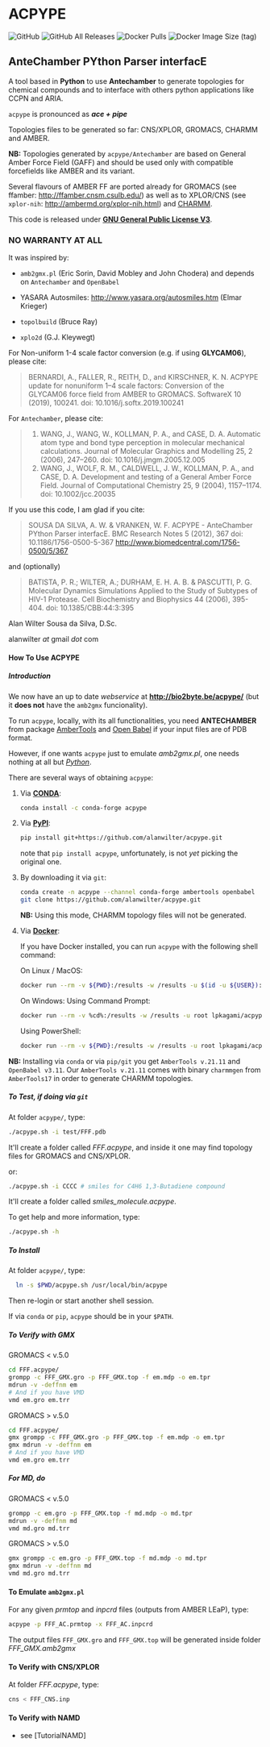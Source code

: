 # ACPYPE

![GitHub](https://img.shields.io/github/license/alanwilter/acpype?style=social)
![GitHub All Releases](https://img.shields.io/github/downloads/alanwilter/acpype/total?style=social)
![Docker Pulls](https://img.shields.io/docker/pulls/lpkagami/acpype?style=social&logo=docker)
![Docker Image Size (tag)](https://img.shields.io/docker/image-size/lpkagami/acpype/latest?style=social&logo=docker)

## AnteChamber PYthon Parser interfacE

A tool based in **Python** to use **Antechamber** to generate topologies for chemical
compounds and to interface with others python applications like CCPN and ARIA.

`acpype` is pronounced as _**ace + pipe**_

Topologies files to be generated so far: CNS/XPLOR, GROMACS, CHARMM and AMBER.

**NB:** Topologies generated by `acpype/Antechamber` are based on General Amber Force
Field (GAFF) and should be used only with compatible forcefields like AMBER and
its variant.

Several flavours of AMBER FF are ported already for GROMACS (see ffamber:
<http://ffamber.cnsm.csulb.edu/>) as well as to XPLOR/CNS (see `xplor-nih`:
<http://ambermd.org/xplor-nih.html>) and [CHARMM](https://www.charmm.org/).

This code is released under **[GNU General Public License V3](https://www.gnu.org/licenses/gpl-3.0.en.html)**.

### **NO WARRANTY AT ALL**

It was inspired by:

- `amb2gmx.pl` (Eric Sorin, David Mobley and John Chodera)
  and depends on `Antechamber` and `OpenBabel`

- YASARA Autosmiles:
  <http://www.yasara.org/autosmiles.htm> (Elmar Krieger)

- `topolbuild` (Bruce Ray)

- `xplo2d` (G.J. Kleywegt)

For Non-uniform 1-4 scale factor conversion (e.g. if using **GLYCAM06**), please cite:

> BERNARDI, A., FALLER, R., REITH, D., and KIRSCHNER, K. N. ACPYPE update for
nonuniform 1–4 scale factors: Conversion of the GLYCAM06 force field from AMBER
to GROMACS. SoftwareX 10 (2019), 100241. doi: 10.1016/j.softx.2019.100241

For `Antechamber`, please cite:
>
> 1. WANG, J., WANG, W., KOLLMAN, P. A., and CASE, D. A. Automatic atom type and
     bond type perception in molecular mechanical calculations. Journal of Molecular
     Graphics and Modelling 25, 2 (2006), 247–260. doi: 10.1016/j.jmgm.2005.12.005
> 2. WANG, J., WOLF, R. M., CALDWELL, J. W., KOLLMAN, P. A., and CASE, D. A.
     Development and testing of a General Amber Force Field. Journal of Computational
     Chemistry 25, 9 (2004), 1157–1174. doi: 10.1002/jcc.20035

If you use this code, I am glad if you cite:

> SOUSA DA SILVA, A. W. & VRANKEN, W. F.
ACPYPE - AnteChamber PYthon Parser interfacE.
BMC Research Notes 5 (2012), 367 doi: 10.1186/1756-0500-5-367
<http://www.biomedcentral.com/1756-0500/5/367>

and (optionally)

> BATISTA, P. R.; WILTER, A.; DURHAM, E. H. A. B. & PASCUTTI, P. G. Molecular
Dynamics Simulations Applied to the Study of Subtypes of HIV-1 Protease.
Cell Biochemistry and Biophysics 44 (2006), 395-404. doi: 10.1385/CBB:44:3:395

Alan Wilter Sousa da Silva, D.Sc.

alanwilter _at_ gmail _dot_ com

#### How To Use ACPYPE

##### Introduction

We now have an up to date *webservice* at **<http://bio2byte.be/acpype/>** (but it **does not** have the `amb2gmx` funcionality).

To run `acpype`, locally, with its all functionalities, you need **ANTECHAMBER** from package
[AmberTools](http://ambermd.org/) and
[Open Babel](http://openbabel.org/wiki/Main_Page) if your input files are of PDB
format.

However, if one wants `acpype` just to emulate *amb2gmx.pl*, one needs nothing
at all but *[Python](http://www.python.org)*.

There are several ways of obtaining `acpype`:

1. Via **[CONDA](https://anaconda.org/search?q=acpype)**:

   ```bash
   conda install -c conda-forge acpype
   ```

2. Via **[PyPI](https://pypi.org/project/acpype/)**:

   ```bash
   pip install git+https://github.com/alanwilter/acpype.git
   ```

   note that `pip install acpype`, unfortunately, is not *yet* picking the original one.

3. By downloading it via `git`:

   ```bash
   conda create -n acpype --channel conda-forge ambertools openbabel
   git clone https://github.com/alanwilter/acpype.git
   ```

   **NB:** Using this mode, CHARMM topology files will not be generated.

4. Via **[Docker](https://hub.docker.com/repository/docker/lpkagami/acpype/)**:

   If you have Docker installed, you can run `acpype` with the following shell command:

   On Linux / MacOS:

   ```bash
   docker run --rm -v ${PWD}:/results -w /results -u $(id -u ${USER}):$(id -g ${USER}) lpkagami/acpype:latest -i FFF.pdb
   ```

   On Windows:
   Using Command Prompt:

   ```bash
   docker run --rm -v %cd%:/results -w /results -u root lpkagami/acpype:latest -i FFF.pdb
   ```

   Using PowerShell:

   ```bash
   docker run --rm -v ${PWD}:/results -w /results -u root lpkagami/acpype:latest -i FFF.pdb
   ```

**NB:** Installing via `conda` or via `pip/git` you get `AmberTools v.21.11` and `OpenBabel v3.11`. Our `AmberTools v.21.11` comes with binary `charmmgen` from `AmberTools17` in order to generate CHARMM topologies.

##### To Test, if doing via `git`

At folder `acpype/`, type:

```bash
./acpype.sh -i test/FFF.pdb
```

It'll create a folder called *FFF.acpype*, and inside it one may find topology
files for GROMACS and CNS/XPLOR.

or:

```bash
./acpype.sh -i CCCC # smiles for C4H6 1,3-Butadiene compound
```

It'll create a folder called *smiles_molecule.acpype*.

To get help and more information, type:

```bash
./acpype.sh -h
```

##### To Install

At folder `acpype/`, type:

```bash
  ln -s $PWD/acpype.sh /usr/local/bin/acpype
```

Then re-login or start another shell session.

If via `conda` or `pip`, `acpype` should be in your `$PATH`.

##### To Verify with GMX

GROMACS < v.5.0

```bash
cd FFF.acpype/
grompp -c FFF_GMX.gro -p FFF_GMX.top -f em.mdp -o em.tpr
mdrun -v -deffnm em
# And if you have VMD
vmd em.gro em.trr
```

GROMACS > v.5.0

```bash
cd FFF.acpype/
gmx grompp -c FFF_GMX.gro -p FFF_GMX.top -f em.mdp -o em.tpr
gmx mdrun -v -deffnm em
# And if you have VMD
vmd em.gro em.trr
```

##### For MD, do

GROMACS < v.5.0

```bash
grompp -c em.gro -p FFF_GMX.top -f md.mdp -o md.tpr
mdrun -v -deffnm md
vmd md.gro md.trr
```

GROMACS > v.5.0

```bash
gmx grompp -c em.gro -p FFF_GMX.top -f md.mdp -o md.tpr
gmx mdrun -v -deffnm md
vmd md.gro md.trr
```

#### To Emulate `amb2gmx.pl`

For any given *prmtop* and *inpcrd* files (outputs from AMBER LEaP), type:

```bash
acpype -p FFF_AC.prmtop -x FFF_AC.inpcrd
```

The output files `FFF_GMX.gro` and `FFF_GMX.top` will be generated inside folder *FFF_GMX.amb2gmx*

#### To Verify with CNS/XPLOR

At folder *FFF.acpype*, type:

```bash
cns < FFF_CNS.inp
```

#### To Verify with NAMD

- see [TutorialNAMD]
